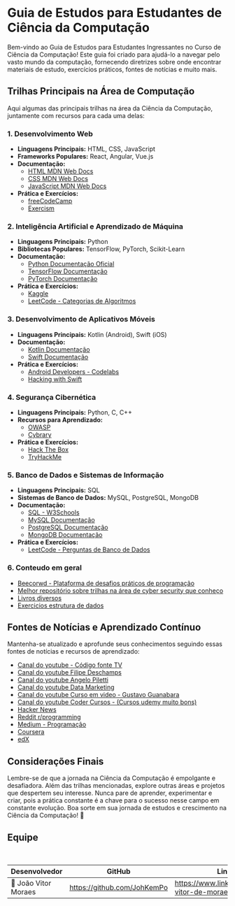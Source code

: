 # Guia de Estudos para Estudantes de Ciência da Computação

Bem-vindo ao Guia de Estudos para Estudantes Ingressantes no Curso de Ciência da Computação! Este guia foi criado para ajudá-lo a navegar pelo vasto mundo da computação, fornecendo diretrizes sobre onde encontrar materiais de estudo, exercícios práticos, fontes de notícias e muito mais.

## Trilhas Principais na Área de Computação

Aqui algumas das principais trilhas na área da Ciência da Computação, juntamente com recursos para cada uma delas:

### 1. Desenvolvimento Web

- **Linguagens Principais:** HTML, CSS, JavaScript
- **Frameworks Populares:** React, Angular, Vue.js
- **Documentação:**
  - [HTML MDN Web Docs](https://developer.mozilla.org/pt-BR/docs/Web/HTML)
  - [CSS MDN Web Docs](https://developer.mozilla.org/pt-BR/docs/Web/CSS)
  - [JavaScript MDN Web Docs](https://developer.mozilla.org/pt-BR/docs/Web/JavaScript)
- **Prática e Exercícios:**
  - [freeCodeCamp](https://www.freecodecamp.org/)
  - [Exercism](https://exercism.io/)

### 2. Inteligência Artificial e Aprendizado de Máquina

- **Linguagens Principais:** Python
- **Bibliotecas Populares:** TensorFlow, PyTorch, Scikit-Learn
- **Documentação:**
  - [Python Documentação Oficial](https://docs.python.org/3/)
  - [TensorFlow Documentação](https://www.tensorflow.org/api_docs)
  - [PyTorch Documentação](https://pytorch.org/docs/stable/index.html)
- **Prática e Exercícios:**
  - [Kaggle](https://www.kaggle.com/learn/overview)
  - [LeetCode - Categorias de Algoritmos](https://leetcode.com/problemset/algorithms/)

### 3. Desenvolvimento de Aplicativos Móveis

- **Linguagens Principais:** Kotlin (Android), Swift (iOS)
- **Documentação:**
  - [Kotlin Documentação](https://kotlinlang.org/docs/home.html)
  - [Swift Documentação](https://developer.apple.com/documentation/)
- **Prática e Exercícios:**
  - [Android Developers - Codelabs](https://developer.android.com/courses)
  - [Hacking with Swift](https://www.hackingwithswift.com/)

### 4. Segurança Cibernética

- **Linguagens Principais:** Python, C, C++
- **Recursos para Aprendizado:**
  - [OWASP](https://owasp.org/)
  - [Cybrary](https://www.cybrary.it/)
- **Prática e Exercícios:**
  - [Hack The Box](https://www.hackthebox.eu/)
  - [TryHackMe](https://tryhackme.com/)

### 5. Banco de Dados e Sistemas de Informação

- **Linguagens Principais:** SQL
- **Sistemas de Banco de Dados:** MySQL, PostgreSQL, MongoDB
- **Documentação:**
  - [SQL - W3Schools](https://www.w3schools.com/sql/)
  - [MySQL Documentação](https://dev.mysql.com/doc/)
  - [PostgreSQL Documentação](https://www.postgresql.org/docs/)
  - [MongoDB Documentação](https://docs.mongodb.com/)
- **Prática e Exercícios:**
  - [LeetCode - Perguntas de Banco de Dados](https://leetcode.com/problemset/database/)

### 6. Conteudo em geral

- [Beecorwd - Plataforma de desafios práticos de programação ](https://www.beecrowd.com.br/judge/pt/)
- [Melhor repositório sobre trilhas na área de cyber security que conheço](https://github.com/arthurspk/guiadecybersecurity)
- [Livros diversos](https://github.com/JohKemPo/books)
- [Exercicios estrutura de dados](https://www.computersciencemaster.com.br/exercicios-de-estrutura-de-dados/)

## Fontes de Notícias e Aprendizado Contínuo

Mantenha-se atualizado e aprofunde seus conhecimentos seguindo essas fontes de notícias e recursos de aprendizado:

- [Canal do youtube - Código fonte TV](https://www.youtube.com/@codigofontetv)
- [Canal do youtube Filipe Deschamps ](https://www.youtube.com/@FilipeDeschamps)
- [Canal do youtube Angelo Piletti ](https://www.youtube.com/@angelo.piletti)
- [Canal do youtube Data Marketing ](https://www.youtube.com/@DataMarketing)
- [Canal do youtube Curso em video - Gustavo Guanabara ](https://www.youtube.com/@CursoemVideo)
- [Canal do youtube Coder Cursos - (Cursos udemy muito bons)](https://www.youtube.com/@cod3r)
- [Hacker News](https://news.ycombinator.com/)
- [Reddit r/programming](https://www.reddit.com/r/programming/)
- [Medium - Programação](https://medium.com/topic/programming)
- [Coursera](https://www.coursera.org/)
- [edX](https://www.edx.org/)

## Considerações Finais

Lembre-se de que a jornada na Ciência da Computação é empolgante e desafiadora. Além das trilhas mencionadas, explore outras áreas e projetos que despertem seu interesse. Nunca pare de aprender, experimentar e criar, pois a prática constante é a chave para o sucesso nesse campo em constante evolução. Boa sorte em sua jornada de estudos e crescimento na Ciência da Computação! 🚀

<h2 id="Equipe">Equipe</h2><br>

<div align="center">

|     Desenvolvedor              |           GitHub             |       LinkedIn     |
|--------------------------------|------------------------------|--------------------|
|👤 João Vitor Moraes            |<https://github.com/JohKemPo>   |<https://www.linkedin.com/in/joao-vitor-de-moraes/>|